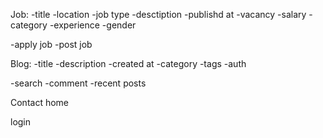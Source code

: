 Job:
  -title
  -location
  -job type
  -desctiption
  -publishd at
  -vacancy
  -salary
  -category
  -experience
  -gender


  -apply job
  -post job



Blog:
  -title
  -description 
  -created at 
  -category 
  -tags
  -auth


  -search
  -comment
  -recent posts

Contact
home

login